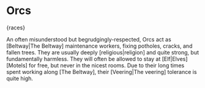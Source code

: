 # Orcs

{races}

An often misunderstood but begrudgingly-respected, Orcs act as [Beltway|The Beltway] maintenance workers, fixing potholes, cracks, and fallen trees. They are usually deeply [religious|religion] and quite strong, but fundamentally harmless. They will often be allowed to stay at [Elf|Elves] [Motels] for free, but never in the nicest rooms. Due to their long times spent working along [The Beltway], their [Veering|The veering] tolerance is quite high.